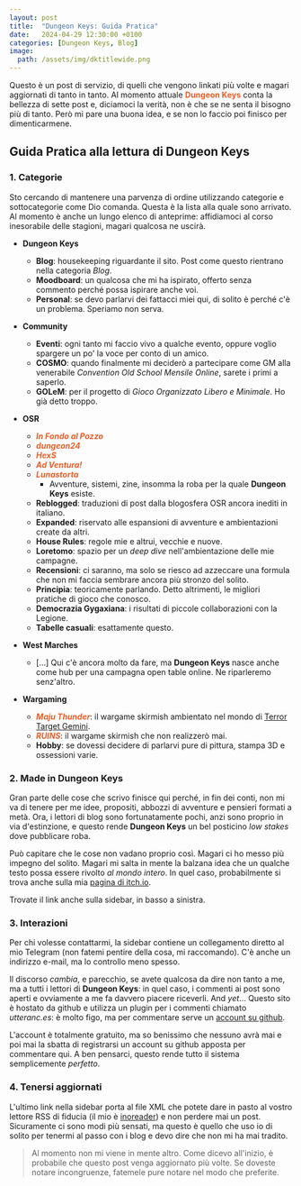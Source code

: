 ```yaml
---
layout: post
title:  "Dungeon Keys: Guida Pratica"
date:   2024-04-29 12:30:00 +0100
categories: [Dungeon Keys, Blog]
image:
  path: /assets/img/dktitlewide.png
---
```


Questo è un post di servizio, di quelli che vengono linkati più volte e magari aggiornati di tanto in tanto. Al momento attuale <span style="color:#EB5E28">**Dungeon Keys**</span> conta la bellezza di sette post e, diciamoci la verità, non è che se ne senta il bisogno più di tanto. Però mi pare una buona idea, e se non lo faccio poi finisco per dimenticarmene.

## Guida Pratica alla lettura di Dungeon Keys

### 1. Categorie

Sto cercando di mantenere una parvenza di ordine utilizzando categorie e sottocategorie come Dio comanda. Questa è la lista alla quale sono arrivato. Al momento è anche un lungo elenco di anteprime: affidiamoci al corso inesorabile delle stagioni, magari qualcosa ne uscirà.

- **Dungeon Keys**
  + **Blog**: housekeeping riguardante il sito. Post come questo rientrano nella categoria *Blog*.
  + **Moodboard**: un qualcosa che mi ha ispirato, offerto senza commento perché possa ispirare anche voi. 
  + **Personal**: se devo parlarvi dei fattacci miei qui, di solito è perché c'è un problema. Speriamo non serva.

- **Community**
  + **Eventi**: ogni tanto mi faccio vivo a qualche evento, oppure voglio spargere un po' la voce per conto di un amico.
  + **COSMO**: quando finalmente mi deciderò a partecipare come GM alla venerabile *Convention Old School Mensile Online*, sarete i primi a saperlo. 
  + **GOLeM**: per il progetto di *Gioco Organizzato Libero e Minimale*. Ho già detto troppo.

- **OSR**
  + <span style="color:#EB5E28">***In Fondo al Pozzo***</span>
  + <span style="color:#EB5E28">***dungeon24***</span>
  + <span style="color:#EB5E28">***HexS***</span>
  + <span style="color:#EB5E28">***Ad Ventura!***</span>
  + <span style="color:#EB5E28">***Lunastorta***</span>
    * Avventure, sistemi, zine, insomma la roba per la quale **Dungeon Keys** esiste.  
  + **Reblogged**: traduzioni di post dalla blogosfera OSR ancora inediti in italiano.
  + **Expanded**: riservato alle espansioni di avventure e ambientazioni create da altri.
  + **House Rules**: regole mie e altrui, vecchie e nuove.
  + **Loretomo**: spazio per un *deep dive* nell'ambientazione delle mie campagne.
  + **Recensioni**: ci saranno, ma solo se riesco ad azzeccare una formula che non mi faccia sembrare ancora più stronzo del solito.
  + **Principia**: teoricamente parlando. Detto altrimenti, le migliori pratiche di gioco che conosco.
  + **Democrazia Gygaxiana**: i risultati di piccole collaborazioni con la Legione.
  + **Tabelle casuali**: esattamente questo.

- **West Marches** 
  + [...] Qui c'è ancora molto da fare, ma **Dungeon Keys** nasce anche come hub per una campagna open table online. Ne riparleremo senz'altro. 

- **Wargaming**
  + <span style="color:#EB5E28">***Maju Thunder***</span>: il wargame skirmish ambientato nel mondo di [Terror Target Gemini](https://www.needgames.it/prodotto/terror-target-gemini/).
  + <span style="color:#EB5E28">***RUINS***</span>: il wargame skirmish che non realizzerò mai.
  + **Hobby**: se dovessi decidere di parlarvi pure di pittura, stampa 3D e ossessioni varie.

### 2. Made in Dungeon Keys

Gran parte delle cose che scrivo finisce qui perché, in fin dei conti, non mi va di tenere per me idee, propositi, abbozzi di avventure e pensieri formati a metà. Ora, i lettori di blog sono fortunatamente pochi, anzi sono proprio in via d'estinzione, e questo rende **Dungeon Keys** un bel posticino *low stakes* dove pubblicare roba. 

Può capitare che le cose non vadano proprio così. Magari ci ho messo più impegno del solito. Magari mi salta in mente la balzana idea che un qualche testo possa essere rivolto *al mondo intero*. In quel caso, probabilmente si trova anche sulla mia [pagina di itch.io](https://crawlingchaox.itch.io/).

Trovate il link anche sulla sidebar, in basso a sinistra.

### 3. Interazioni

Per chi volesse contattarmi, la sidebar contiene un collegamento diretto al mio Telegram (non fatemi pentire della cosa, mi raccomando). C'è anche un indirizzo e-mail, ma lo controllo meno spesso.

Il discorso *cambia*, e parecchio, se avete qualcosa da dire non tanto a me, ma a tutti i lettori di **Dungeon Keys**: in quel caso, i commenti ai post sono aperti e ovviamente a me fa davvero piacere riceverli. And *yet*... Questo sito è hostato da github e utilizza un plugin per i commenti chiamato *utteranc.es*: è molto figo, ma per commentare serve un [account su github](https://github.com/join).

L'account è totalmente gratuito, ma so benissimo che nessuno avrà mai e poi mai la sbatta di registrarsi un account su github apposta per commentare qui. A ben pensarci, questo rende tutto il sistema semplicemente *perfetto*.

### 4. Tenersi aggiornati

L'ultimo link nella sidebar porta al file XML che potete dare in pasto al vostro lettore RSS di fiducia (il mio è [inoreader](https://www.inoreader.com/it/)) e non perdere mai un post. Sicuramente ci sono modi più sensati, ma questo è quello che uso io di solito per tenermi al passo con i blog e devo dire che non mi ha mai tradito. 

> Al momento non mi viene in mente altro. Come dicevo all'inizio, è probabile che questo post venga aggiornato più volte. Se doveste notare incongruenze, fatemele pure notare nel modo che preferite. 